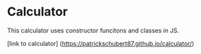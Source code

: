 # Calculator

This calculator uses constructor funcitons and classes in JS.

[link to calculator] (https://patrickschubert87.github.io/calculator/)
